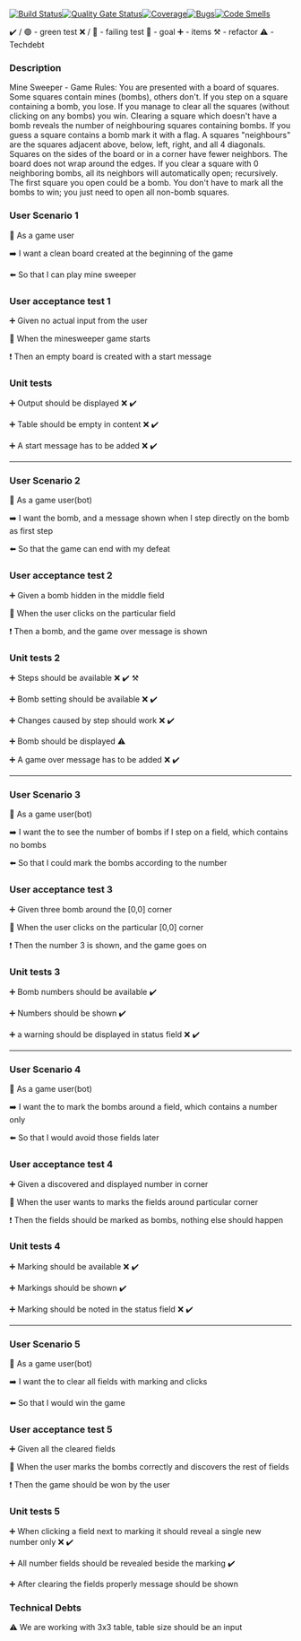 [![Build Status](https://travis-ci.com/sylk80/minesweep.svg?branch=main)](https://travis-ci.com/sylk80/minesweep)[![Quality Gate Status](https://sonarcloud.io/api/project_badges/measure?project=sylk80_minesweep&metric=alert_status)](https://sonarcloud.io/dashboard?id=sylk80_minesweep)[![Coverage](https://sonarcloud.io/api/project_badges/measure?project=sylk80_minesweep&metric=coverage)](https://sonarcloud.io/dashboard?id=sylk80_minesweep)[![Bugs](https://sonarcloud.io/api/project_badges/measure?project=sylk80_minesweep&metric=bugs)](https://sonarcloud.io/dashboard?id=sylk80_minesweep)[![Code Smells](https://sonarcloud.io/api/project_badges/measure?project=sylk80_minesweep&metric=code_smells)](https://sonarcloud.io/dashboard?id=sylk80_minesweep)

:heavy_check_mark: / :green_circle: - green test
:x: / :red_circle: - failing test
:dart: - goal
:heavy_plus_sign: - items
:hammer_and_pick: - refactor
:warning: - Techdebt

### Description

Mine Sweeper - Game Rules:
You are presented with a board of squares. Some squares contain mines (bombs), others don't. If you step
on a square containing a bomb, you lose. If you manage to clear all the squares (without clicking on any
bombs) you win.
Clearing a square which doesn't have a bomb reveals the number of neighbouring squares containing bombs.
If you guess a square contains a bomb mark it with a flag.
A squares "neighbours" are the squares adjacent above, below, left, right, and all 4 diagonals. Squares on the
sides of the board or in a corner have fewer neighbors. The board does not wrap around the edges. If you
clear a square with 0 neighboring bombs, all its neighbors will automatically open; recursively.
The first square you open could be a bomb.
You don't have to mark all the bombs to win; you just need to open all non-bomb squares.

### User Scenario 1

:radio_button: As a game user

:arrow_right: I want a clean board created at the beginning of the game

:arrow_left: So that I can play mine sweeper

### User acceptance test 1

:heavy_plus_sign: Given no actual input from the user

:construction: When the minesweeper game starts

:heavy_exclamation_mark: Then an empty board is created with a start message

### Unit tests

:heavy_plus_sign: Output should be displayed :x: :heavy_check_mark:

:heavy_plus_sign: Table should be empty in content :x: :heavy_check_mark:

:heavy_plus_sign: A start message has to be added :x: :heavy_check_mark:

---

### User Scenario 2

:radio_button: As a game user(bot)

:arrow_right: I want the bomb, and a message shown when I step directly on the bomb as first step

:arrow_left: So that the game can end with my defeat

### User acceptance test 2

:heavy_plus_sign: Given a bomb hidden in the middle field

:construction: When the user clicks on the particular field

:heavy_exclamation_mark: Then a bomb, and the game over message is shown

### Unit tests 2

:heavy_plus_sign: Steps should be available :x: :heavy_check_mark: :hammer_and_pick:

:heavy_plus_sign: Bomb setting should be available :x: :heavy_check_mark:

:heavy_plus_sign: Changes caused by step should work :x: :heavy_check_mark:

:heavy_plus_sign: Bomb should be displayed :warning:

:heavy_plus_sign: A game over message has to be added :x: :heavy_check_mark:

---

### User Scenario 3

:radio_button: As a game user(bot)

:arrow_right: I want the to see the number of bombs if I step on a field, which contains no bombs

:arrow_left: So that I could mark the bombs according to the number

### User acceptance test 3

:heavy_plus_sign: Given three bomb around the [0,0] corner

:construction: When the user clicks on the particular [0,0] corner

:heavy_exclamation_mark: Then the number 3 is shown, and the game goes on

### Unit tests 3

:heavy_plus_sign: Bomb numbers should be available :heavy_check_mark:

:heavy_plus_sign: Numbers should be shown :heavy_check_mark:

:heavy_plus_sign: a warning should be displayed in status field :x: :heavy_check_mark:

---

### User Scenario 4

:radio_button: As a game user(bot)

:arrow_right: I want the to mark the bombs around a field, which contains a number only

:arrow_left: So that I would avoid those fields later

### User acceptance test 4

:heavy_plus_sign: Given a discovered and displayed number in corner

:construction: When the user wants to marks the fields around particular corner

:heavy_exclamation_mark: Then the fields should be marked as bombs, nothing else should happen

### Unit tests 4

:heavy_plus_sign: Marking should be available :x: :heavy_check_mark:

:heavy_plus_sign: Markings should be shown :heavy_check_mark:

:heavy_plus_sign: Marking should be noted in the status field :x: :heavy_check_mark:

---

### User Scenario 5

:radio_button: As a game user(bot)

:arrow_right: I want the to clear all fields with marking and clicks

:arrow_left: So that I would win the game

### User acceptance test 5

:heavy_plus_sign: Given all the cleared fields

:construction: When the user marks the bombs correctly and discovers the rest of fields

:heavy_exclamation_mark: Then the game should be won by the user

### Unit tests 5

:heavy_plus_sign: When clicking a field next to marking it should reveal a single new number only :x: :heavy_check_mark:

:heavy_plus_sign: All number fields should be revealed beside the marking :heavy_check_mark:

:heavy_plus_sign: After clearing the fields properly message should be shown

### Technical Debts

:warning: We are working with 3x3 table, table size should be an input
